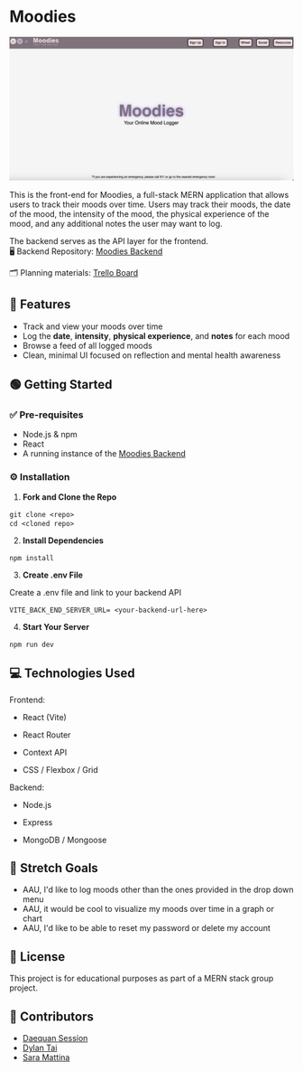 # Moodies


![guest landing page](src/assets/images/GuestLandingPage.png)

This is the front-end for Moodies, a full-stack MERN application that allows users to track their moods over time. Users may track their moods, the date of the mood, the intensity of the mood, the physical experience of the mood, and any additional notes the user may want to log. 

The backend serves as the API layer for the frontend.  
🖥️ Backend Repository: [Moodies Backend](https://github.com/DylanTai/Moodies-Backend/tree/dev)

🗂️ Planning materials: [Trello Board](https://trello.com/b/QhxB4rwY/moodies-mern-stack-crud-app-group-project)

## 🧭 Features

- Track and view your moods over time  
- Log the **date**, **intensity**, **physical experience**, and **notes** for each mood  
- Browse a feed of all logged moods  
- Clean, minimal UI focused on reflection and mental health awareness  


## 🟢 Getting Started

### ✅ Pre-requisites

- Node.js & npm
- React
- A running instance of the [Moodies Backend](https://github.com/DylanTai/Moodies-Backend/tree/dev)

### ⚙️ Installation

1. **Fork and Clone the Repo**

```
git clone <repo>
cd <cloned repo>
```

2. **Install Dependencies**

```
npm install

```

3. **Create .env File**

Create a .env file and link to your backend API

```
VITE_BACK_END_SERVER_URL= <your-backend-url-here>
```

4. **Start Your Server**

```
npm run dev
```

## 💻 Technologies Used

Frontend:

- React (Vite)

- React Router

- Context API

- CSS / Flexbox / Grid

Backend:

- Node.js

- Express

- MongoDB / Mongoose

## 🌱 Stretch Goals

- AAU, I'd like to log moods other than the ones provided in the drop down menu
- AAU, it would be cool to visualize my moods over time in a graph or chart
- AAU, I'd like to be able to reset my password or delete my account


## 📝 License

This project is for educational purposes as part of a MERN stack group project.

## 🤝 Contributors

- [Daequan Sessíon](https://github.com/daequansession)
- [Dylan Tai](https://github.com/DylanTai)
- [Sara Mattina](https://github.com/saramattina)